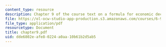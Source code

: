 ```yaml
---
content_type: resource
description: Chapter 9 of the course text on a formula for economic decline.
file: https://ol-ocw-studio-app-production.s3.amazonaws.com/courses/6-931-development-of-inventions-and-creative-ideas-spring-2008/dde6802eafe80224a0aa10b61b2d5ab5_chapter9.pdf
file_type: application/pdf
resourcetype: Document
title: chapter9.pdf
uid: dde6802e-afe8-0224-a0aa-10b61b2d5ab5
---
```


